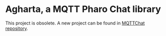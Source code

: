 # Agharta, a MQTT Pharo Chat library

This project is obsolete. A new project can be found in [MQTTChat repository](https://github.com/JurajKubelka/MQTTChat).
